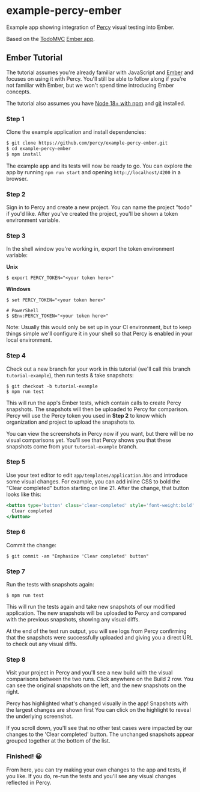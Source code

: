 # example-percy-ember

Example app showing integration of [Percy](https://percy.io/) visual testing into Ember.

Based on the [TodoMVC](https://github.com/tastejs/todomvc) [Ember
app](https://github.com/tastejs/todomvc/tree/master/examples/ember).

## Ember Tutorial

The tutorial assumes you're already familiar with JavaScript and [Ember](https://emberjs.com/) and
focuses on using it with Percy. You'll still be able to follow along if you're not familiar with
Ember, but we won't spend time introducing Ember concepts.

The tutorial also assumes you have [Node 18+ with npm](https://nodejs.org/en/download/) and
[git](https://git-scm.com/book/en/v2/Getting-Started-Installing-Git) installed.

### Step 1

Clone the example application and install dependencies:

```bash
$ git clone https://github.com/percy/example-percy-ember.git
$ cd example-percy-ember
$ npm install
```

The example app and its tests will now be ready to go. You can explore the app by running
`npm run start` and opening `http://localhost/4200` in a browser.

### Step 2

Sign in to Percy and create a new project. You can name the project "todo" if you'd like. After
you've created the project, you'll be shown a token environment variable.

### Step 3

In the shell window you're working in, export the token environment variable:

**Unix**

```shell
$ export PERCY_TOKEN="<your token here>"
```

**Windows**

```shell
$ set PERCY_TOKEN="<your token here>"

# PowerShell
$ $Env:PERCY_TOKEN="<your token here>"
```

Note: Usually this would only be set up in your CI environment, but to keep things simple we'll
configure it in your shell so that Percy is enabled in your local environment.

### Step 4

Check out a new branch for your work in this tutorial (we'll call this branch `tutorial-example`),
then run tests & take snapshots:

```shell
$ git checkout -b tutorial-example
$ npm run test
```

This will run the app's Ember tests, which contain calls to create Percy snapshots. The snapshots
will then be uploaded to Percy for comparison. Percy will use the Percy token you used in **Step 2**
to know which organization and project to upload the snapshots to. 

You can view the screenshots in Percy now if you want, but there will be no visual comparisons
yet. You'll see that Percy shows you that these snapshots come from your `tutorial-example` branch.

### Step 5

Use your text editor to edit `app/templates/application.hbs` and introduce some visual changes. For
example, you can add inline CSS to bold the "Clear completed" button starting on line 21. After the
change, that button looks like this:

```hbs
<button type='button' class='clear-completed' style='font-weight:bold' {{on 'click' this.clearCompleted}}>
  Clear completed
</button>
```

### Step 6

Commit the change:

```shell
$ git commit -am "Emphasize 'Clear completed' button"
```

### Step 7

Run the tests with snapshots again:

```shell
$ npm run test
```

This will run the tests again and take new snapshots of our modified application. The new snapshots
will be uploaded to Percy and compared with the previous snapshots, showing any visual diffs.

At the end of the test run output, you will see logs from Percy confirming that the snapshots were
successfully uploaded and giving you a direct URL to check out any visual diffs.

### Step 8

Visit your project in Percy and you'll see a new build with the visual comparisons between the two
runs. Click anywhere on the Build 2 row. You can see the original snapshots on the left, and the new
snapshots on the right.

Percy has highlighted what's changed visually in the app! Snapshots with the largest changes are
shown first You can click on the highlight to reveal the underlying screenshot.

If you scroll down, you'll see that no other test cases were impacted by our changes to the 'Clear
completed' button. The unchanged snapshots appear grouped together at the bottom of the list.

### Finished! 😀

From here, you can try making your own changes to the app and tests, if you like. If you do, re-run
the tests and you'll see any visual changes reflected in Percy.
